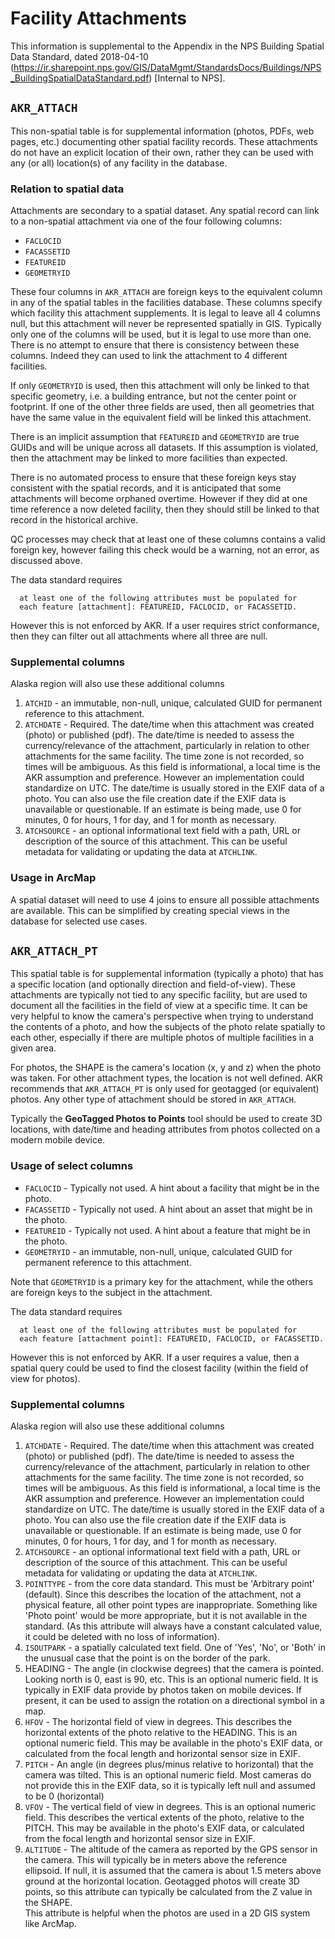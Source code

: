 # Facility Attachments

This information is supplemental to the Appendix in the NPS Building Spatial Data Standard, dated 2018-04-10
(https://ir.sharepoint.nps.gov/GIS/DataMgmt/StandardsDocs/Buildings/NPS_BuildingSpatialDataStandard.pdf)
[Internal to NPS].

## `AKR_ATTACH`

This non-spatial table is for supplemental information (photos, PDFs, web pages, etc.)
documenting other spatial facility records.  These attachments do not have an explicit
location of their own, rather they can be used with any (or all) location(s) of any
facility in the database.

### Relation to spatial data

Attachments are secondary to a spatial dataset.  Any spatial record
can link to a non-spatial attachment via one of the four following columns:

* `FACLOCID`
* `FACASSETID`
* `FEATUREID`
* `GEOMETRYID`

These four columns in `AKR_ATTACH` are foreign keys to the equivalent column in any of
the spatial tables in the facilities database. These columns specify
which facility this attachment supplements.  It is legal to leave all 4 columns
null, but this attachment will never be represented spatially in GIS.
Typically only one of the columns will be used, but it is legal to use more than
one.  There is no attempt to ensure that there is consistency between these columns.
Indeed they can used to link the attachment to 4 different facilities.

If only `GEOMETRYID` is used, then this attachment will only be linked to that specific
geometry, i.e. a building entrance, but not the center point or footprint.  If
one of the other three fields are used, then all geometries that have the same
value in the equivalent field will be linked this attachment.

There is an implicit assumption that `FEATUREID` and `GEOMETRYID` are true GUIDs and
will be unique across all datasets.  If this assumption is violated, then the
attachment may be linked to more facilities than expected.

There is no automated process to ensure that these foreign keys stay consistent with the
spatial records, and it is anticipated that some attachments will become orphaned overtime.
However if they did at one time reference a now deleted facility, then they should still
be linked to that record in the historical archive.

QC processes may check that at least one of these columns contains a valid foreign key,
however failing this check would be a warning, not an error, as discussed above.

The data standard requires

      at least one of the following attributes must be populated for
      each feature [attachment]: FEATUREID, FACLOCID, or FACASSETID.

However this is not enforced by AKR.  If a user requires strict conformance,
then they can filter out all attachments where all three are null.

### Supplemental columns

Alaska region will also use these additional columns

1. `ATCHID` - an immutable, non-null, unique, calculated GUID for permanent reference
   to this attachment.
2. `ATCHDATE` - Required. The date/time when this attachment was created (photo) or
   published (pdf).  The date/time is needed to assess the currency/relevance of the
   attachment, particularly in relation to other attachments for the same facility.
   The time zone is not recorded, so times will be ambiguous.
   As this field is informational, a local time is the AKR assumption and preference.
   However an implementation could standardize on UTC.  The date/time is usually stored
   in the EXIF data of a photo.  You can also use the file creation date if the
   EXIF data is unavailable or questionable.  If an estimate is being made, use 0
   for minutes, 0 for hours, 1 for day, and 1 for month as necessary.
3. `ATCHSOURCE` - an optional informational text field with a path, URL or description
   of the source of this attachment.  This can be useful metadata for validating
   or updating the data at `ATCHLINK`.

### Usage in ArcMap

A spatial dataset will need to use 4 joins to ensure all possible
attachments are available.  This can be simplified by creating special views in the
database for selected use cases.

## `AKR_ATTACH_PT`

This spatial table is for supplemental information (typically a photo) that has
a specific location (and optionally direction and field-of-view).  These attachments
are typically not tied to any specific facility, but are used to document all the
facilities in the field of view at a specific time.  It can be very helpful to know
the camera's perspective when trying to understand the contents of a photo, and how
the subjects of the photo relate spatially to each other, especially if there are
multiple photos of multiple facilities in a given area.

For photos, the SHAPE is the camera's location (x, y and z) when the photo was
taken. For other attachment types, the location is not well defined.  AKR
recommends that `AKR_ATTACH_PT` is only used for geotagged (or equivalent) photos.
Any other type of attachment should be stored in `AKR_ATTACH`.

Typically the **GeoTagged Photos to Points** tool should be used to create 3D locations,
with date/time and heading attributes from photos collected on a modern mobile device.

### Usage of select columns

* `FACLOCID` - Typically not used. A hint about a facility that might be in the photo.
* `FACASSETID` - Typically not used. A hint about an asset that might be in the photo.
* `FEATUREID` - Typically not used. A hint about a feature that might be in the photo.
* `GEOMETRYID` - an immutable, non-null, unique, calculated GUID for permanent reference
  to this attachment.

Note that `GEOMETRYID` is a primary key for the attachment, while the others are
foreign keys to the subject in the attachment.

The data standard requires

      at least one of the following attributes must be populated for
      each feature [attachment point]: FEATUREID, FACLOCID, or FACASSETID.

However this is not enforced by AKR.  If a user requires a value, then a spatial query
could be used to find the closest facility (within the field of view for photos).

### Supplemental columns

Alaska region will also use these additional columns

1. `ATCHDATE` - Required. The date/time when this attachment was created (photo) or
   published (pdf).  The date/time is needed to assess the currency/relevance of the
   attachment, particularly in relation to other attachments for the same facility.
   The time zone is not recorded, so times will be ambiguous.
   As this field is informational, a local time is the AKR assumption and preference.
   However an implementation could standardize on UTC.  The date/time is usually stored
   in the EXIF data of a photo.  You can also use the file creation date if the
   EXIF data is unavailable or questionable.  If an estimate is being made, use 0
   for minutes, 0 for hours, 1 for day, and 1 for month as necessary.
2. `ATCHSOURCE` - an optional informational text field with a path, URL or description
   of the source of this attachment.  This can be useful metadata for validating
   or updating the data at `ATCHLINK`.
3. `POINTTYPE` - from the core data standard.  This must be 'Arbitrary point' (default).
   Since this describes the location of the attachment, not a physical feature, all other
   point types are inappropriate. Something like 'Photo point' would be more appropriate,
   but it is not available in the standard. (As this attribute will always have
   a constant calculated value, it could be deleted with no loss of information).
4. `ISOUTPARK` - a spatially calculated text field. One of 'Yes', 'No', or 'Both' in the unusual
   case that the point is on the border of the park.
5. HEADING - The angle (in clockwise degrees) that the camera is pointed.  Looking north is 0,
   east is 90, etc. This is an optional numeric field. It is typically in EXIF data provide by
   photos taken on mobile devices. If present, it can be used to assign the
   rotation on a directional symbol in a map.
6. `HFOV` - The horizontal field of view in degrees.  This describes the horizontal extents of
   the photo relative to the HEADING. This is an optional numeric field. This may be available
   in the photo's EXIF data, or calculated from the focal length and horizontal sensor size in
   EXIF.
7. `PITCH` - An angle (in degrees plus/minus relative to horizontal) that the camera was tilted.
   This is an optional numeric field.  Most cameras do not provide this in the EXIF data, so
   it is typically left null and assumed to be 0 (horizontal)
8. `VFOV` - The vertical field of view in degrees. This is an optional numeric field. This
   describes the vertical extents of the photo, relative to the PITCH. This may be available
   in the photo's EXIF data, or calculated from the focal length and horizontal sensor size in
   EXIF.
9. `ALTITUDE` - The altitude of the camera as reported by the GPS sensor in the camera. This will
   typically be in meters above the reference ellipsoid.  If null, it is assumed that the camera
   is about 1.5 meters above ground at the horizontal location.  Geotagged photos will create 3D
   points, so this attribute can typically be calculated from the Z value in the SHAPE.  
   This attribute is helpful when the photos are used in a 2D GIS system like ArcMap.
